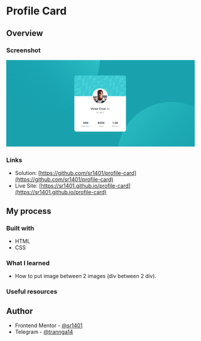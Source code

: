 # Profile Card

## Overview

### Screenshot

![image product desktop](/design/design_desktop.png)
### Links

- Solution: [https://github.com/sr1401/profile-card](https://github.com/sr1401/profile-card)
- Live Site: [https://sr1401.github.io/profile-card](https://sr1401.github.io/profile-card)

## My process

### Built with

- HTML
- CSS

### What I learned
- How to put image between 2 images (div between 2 div).

### Useful resources

## Author

- Frontend Mentor - [@sr1401](https://www.frontendmentor.io/profile/sr1401)
- Telegram - [@trannga14](https://web.telegram.org/k/#@trannga14)
